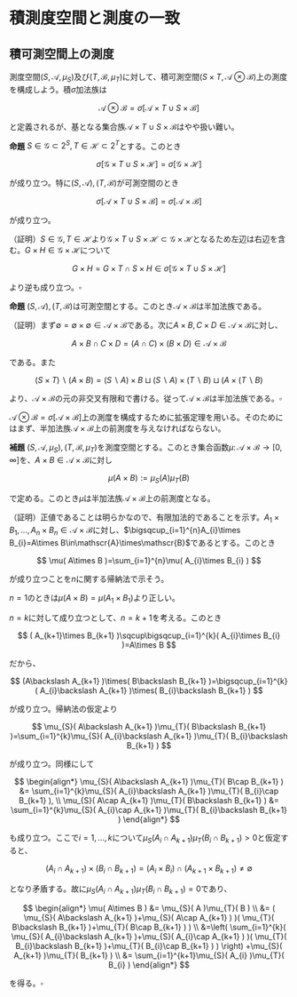 
# 積測度空間と測度の一致



## 積可測空間上の測度

測度空間$( S, \mathscr{A}, \mu_{S} )$及び$( T, \mathscr{B}, \mu_{T} )$に対して、積可測空間$( S\times T, \mathscr{A}\otimes\mathscr{B} )$上の測度を構成しよう。積$\sigma$加法族は

$$
\mathscr{A}\otimes\mathscr{B}=\sigma\lbrack \mathscr{A}\times T\cup S\times\mathscr{B} \rbrack
$$

と定義されるが、基となる集合族$\mathscr{A}\times T\cup S\times\mathscr{B}$はやや扱い難い。

__命題__ $S\in\mathscr{G}\subset 2^{S}, T\in\mathscr{H}\subset 2^{T}$とする。このとき

$$
\sigma\lbrack \mathscr{G}\times T\cup S\times\mathscr{H} \rbrack = \sigma\lbrack \mathscr{G}\times\mathscr{H} \rbrack
$$

が成り立つ。特に$( S, \mathscr{A} ), ( T, \mathscr{B} )$が可測空間のとき

$$
\sigma\lbrack \mathscr{A}\times T\cup S\times\mathscr{B} \rbrack = \sigma\lbrack \mathscr{A}\times\mathscr{B} \rbrack
$$

が成り立つ。

（証明）$S\in\mathscr{G}, T\in\mathscr{H}$より$\mathscr{G}\times T\cup S\times\mathscr{H} \subset \mathscr{G}\times\mathscr{H}$となるため左辺は右辺を含む。$G\times H\in\mathscr{G}\times\mathscr{H}$について

$$
G\times H=G\times T\cap S\times H\in\sigma\lbrack \mathscr{G}\times T\cup S\times\mathscr{H} \rbrack
$$

より逆も成り立つ。$\square$

__命題__ $( S, \mathscr{A} ), ( T, \mathscr{B} )$は可測空間とする。このとき$\mathscr{A}\times\mathscr{B}$は半加法族である。

（証明）まず$\emptyset=\emptyset\times\emptyset\in\mathscr{A}\times\mathscr{B}$である。次に$A\times B, C\times D\in\mathscr{A}\times\mathscr{B}$に対し、

$$
A\times B\cap C\times D=( A\cap C )\times( B\times D )\in\mathscr{A}\times\mathscr{B}
$$

である。また

$$
( S\times T )\backslash( A\times B )=( S\backslash A )\times B\sqcup( S\backslash A )\times( T\backslash B )\sqcup( A\times( T\backslash B )
$$

より、$\mathscr{A}\times\mathscr{B}$の元の非交叉有限和で書ける。従って$\mathscr{A}\times\mathscr{B}$は半加法族である。$\square$

$\mathscr{A}\otimes\mathscr{B}=\sigma\lbrack \mathscr{A}\times\mathscr{B} \rbrack$上の測度を構成するために拡張定理を用いる。そのためにはまず、半加法族$\mathscr{A}\times\mathscr{B}$上の前測度を与えなければならない。

__補題__ $( S, \mathscr{A}, \mu_{S} ), ( T, \mathscr{B}, \mu_{T} )$を測度空間とする。このとき集合函数$\mu\colon\mathscr{A}\times\mathscr{B}\rightarrow\lbrack 0, \infty \rbrack$を、$A\times B\in\mathscr{A}\times\mathscr{B}$に対し

$$
\mu( A\times B ):=\mu_{S}( A )\mu_{T}( B )
$$

で定める。このとき$\mu$は半加法族$\mathscr{A}\times\mathscr{B}$上の前測度となる。

（証明）正値であることは明らかなので、有限加法的であることを示す。$A_{1}\times B_{1}, \dotsc, A_{n}\times B_{n}\in\mathscr{A}\times\mathscr{B}$に対し、$\bigsqcup_{i=1}^{n}A_{i}\times B_{i}=A\times B\in\mathscr{A}\times\mathscr{B}$であるとする。このとき

$$
\mu( A\times B )=\sum_{i=1}^{n}\mu( A_{i}\times B_{i} )
$$

が成り立つことを$n$に関する帰納法で示そう。

$n=1$のときは$\mu( A\times B )=\mu( A_{1}\times B_{1} )$より正しい。

$n=k$に対して成り立つとして、$n=k+1$を考える。このとき

$$
( A_{k+1}\times B_{k+1} )\sqcup\bigsqcup_{i=1}^{k}( A_{i}\times B_{i} )=A\times B
$$

だから、

$$
(A\backslash A_{k+1} )\times( B\backslash B_{k+1} )=\bigsqcup_{i=1}^{k}( A_{i}\backslash A_{k+1} )\times( B_{i}\backslash B_{k+1} )
$$

が成り立つ。帰納法の仮定より

$$
\mu_{S}( A\backslash A_{k+1} )\mu_{T}( B\backslash B_{k+1} )=\sum_{i=1}^{k}\mu_{S}( A_{i}\backslash A_{k+1} )\mu_{T}( B_{i}\backslash B_{k+1} )
$$

が成り立つ。同様にして

$$
\begin{align*}
\mu_{S}( A\backslash A_{k+1} )\mu_{T}( B\cap B_{k+1} ) &= \sum_{i=1}^{k}\mu_{S}( A_{i}\backslash A_{k+1} )\mu_{T}( B_{i}\cap B_{k+1} ), \\
\mu_{S}( A\cap A_{k+1} )\mu_{T}( B\backslash B_{k+1} ) &= \sum_{i=1}^{k}\mu_{S}( A_{i}\cap A_{k+1} )\mu_{T}( B_{i}\backslash B_{k+1} )
\end{align*}
$$

も成り立つ。ここで$i=1, \dotsc, k$について$\mu_{S}( A_{i}\cap A_{k+1} )\mu_{T}( B_{i}\cap B_{k+1} )\gt 0$と仮定すると、

$$
( A_{i}\cap A_{k+1} )\times( B_{i}\cap B_{k+1} )=( A_{i}\times B_{i} )\cap( A_{k+1}\times B_{k+1} )\neq\emptyset
$$

となり矛盾する。故に$\mu_{S}( A_{i}\cap A_{k+1} )\mu_{T}( B_{i}\cap B_{k+1} )=0$であり、

$$
\begin{align*} \mu( A\times B ) &= \mu_{S}( A )\mu_{T}( B ) \\
&= ( \mu_{S}( A\backslash A_{k+1} )+\mu_{S}( A\cap A_{k+1} ) )( \mu_{T}( B\backslash B_{k+1} )+\mu_{T}( B\cap B_{k+1} ) ) \\
&=\left( \sum_{i=1}^{k}( \mu_{S}( A_{i}\backslash A_{k+1} )+\mu_{S}( A_{i}\cap A_{k+1} ) )( \mu_{T}( B_{i}\backslash B_{k+1} )+\mu_{T}( B_{i}\cap B_{k+1} ) ) \right) +\mu_{S}( A_{k+1} )\mu_{T}( B_{k+1} ) \\
 &= \sum_{i=1}^{k+1}\mu_{S}( A_{i} )\mu_{T}( B_{i} )
\end{align*}
$$

を得る。$\square$

<!--
\begin{Thm}{}{}
上記補題の$\mu$は弱可算劣加法的である。
\end{Thm}

\begin{proof}
（証明）集合$X$上の可算被覆$\mathscr{C}\subset 2^{X}$について考える。
すなわち$\mathscr{C}=\lbrace C_{1}, C_{2}, \dotsc \rbrace$は$X=\bigcup_{n\in\mathbb{N}}C_{n}$を満たすとする。
写像$f\colon X\rightarrow 2^{\mathbb{N}}$を$x\in X$に対し、$x\in C_{n}$なら$f( x )_{n}:=1$、$x\notin C_{n}$なら$f( x )_{n}:=0$により定める。このとき$f$は単射であり、
\[ f^{-1}( a )=\bigcap_{a_{i}=1}C_{i}\cap\bigcap_{a_{i}=0}( X\backslash C_{i} ) \]
が成り立つ。特に$f^{-1}( 0 )=0$であり、$X=\bigsqcup_{a\in2^{\mathbb{N}}}f^{-1}( a )$が成り立つ。

互いに素な$\lbrace A_{n}\times B_{n} \rbrace\subset\mathscr{A}\times\mathscr{B}$について、
$\bigsqcup_{n\in\mathbb{N}}A_{n}\times B_{n}=A\times B\in\mathscr{A}\times\mathscr{B}$であるとする。
$\bigcup_{n\in\mathbb{N}}A_{n}=A, \bigcup_{n\in\mathbb{N}}B_{n}=B$より、
写像$f\colon A\rightarrow 2^{\mathbb{N}}, g\colon B\rightarrow 2^{\mathbb{N}}$を上記のように定めることができる。
このとき$\mathscr{A}, \mathscr{B}$は$\sigma$加法族だから、$f^{-1}( a )\in\mathscr{A}, g^{-1}( b )\in\mathscr{B}$が成り立つ。$\mu_{S}, \mu_{T}$は測度だから可算加法的、つまり
\begin{align*}
\mu( A\times B ) &= \mu_{S}( A )\mu_{T}( B ) \\
&= \left( \sum_{a\in 2^{\mathbb{N}}}\mu_{S}( f^{-1}( a ) ) \right)\left( \sum_{b\in 2^{\mathbb{N}}}\mu_{T}( g^{-1}( b ) ) \right) \\
&=\sum_{a, b}\mu_{S}( f^{-1}( a ) )\mu_{T}( g^{-1}( b ) ) \\
&= \sum_{a, b}\mu( f^{-1}( a )\times g^{-1}( b ) )
\end{align*}
が成り立つ。ところで$( x, y )\in A\times B$について、ある$n$が存在して$( x, y )\in A_{n}\times B_{n}$である。
このとき$f( x )_{n}=g( y )_{n}=1$であるから、任意の$n$について$a_{n}\neq b_{n}$となる$a, b$について$f^{-1}( a )\times g^{-1}( b )=\emptyset$となる。従って
\begin{align*} \sum_{a, b}\mu( f^{-1}( a )\times g^{-1}( b ) ) &\le \sum_{n\in\mathbb{N}}\sum_{a_{n}=1}\sum_{b_{n}=1}\mu( f^{-1}( a )\times g^{-1}( b ) ) \\
&=\sum_{n\in\mathbb{N}}\sum_{a_{n}=1}\sum_{b_{n}=1}\mu_{S}( f^{-1}( a ) )\mu_{T}( g^{-1}( b ) ) \\ &=\sum_{n\in\mathbb{N}}\mu_{S}( A_{n} )\mu_{T}( B_{n} ) \\
&= \sum_{n\in\mathbb{N}}\mu( A_{n}\times B_{n} )
\end{align*}
が分かる。以上より$\mu$が弱可算劣加法的であることが示された。$\square$
\end{proof}

従って拡張定理より$\mu$の拡張となる$\mathscr{A}\otimes\mathscr{B}=\sigma\lbrack \mathscr{A}\times\mathscr{B} \rbrack$上の測度が存在する。
これをもって測度空間$( S, \mathscr{A}, \mu_{S} ), ( T, \mathscr{B}, \mu_{T} )$の積としたいのだが、実は拡張は一意でない。




\subsection{ディンキン族}
\begin{Def}{}{}
集合$S$において$\mathscr{D}\subset 2^{S}$が次の3条件を満たすとき、$\mathscr{D}$は$S$上のディンキン族であるという。
\begin{EnumCond}
\item$S\in\mathscr{D}$である。
\item$A, B\in\mathscr{D}, A\subset B$なら$B\backslash A\in\mathscr{D}$である。
\item$\lbrace D_{n} \rbrace_{n\in\mathbb{N}}\subset\mathscr{D}$が単調増大列（$D_{1}\subset D_{2}\subset\dotsm$）なら$\bigcup_{n\in\mathbb{N}}D_{n}\in\mathscr{D}$である。
\end{EnumCond}
\end{Def}

明らかに$\emptyset\in\mathscr{D}$である。また$\sigma$加法族はディンキン族である。

ディンキン族も任意の交叉でディンキン族となるため、生成を考えることができる。

\begin{Def}{}{}
$\mathscr{G}\subset 2^{S}$について、$\mathscr{S}$を含むディンキン族全体の交叉を$D\lbrack \mathscr{G} \rbrack_{S}$、
あるいは単に$D\lbrack \mathscr{G} \rbrack$で記し、$\mathscr{G}$により$S$上で生成されたディンキン族と呼ぶ。
\end{Def}

$D\lbrack \mathscr{G} \rbrack$は$\mathscr{G}$を含む最小のディンキン族である。

\begin{Prop}{}{}
$\mathscr{G}\subset 2^{S}$とする。$A\in D\lbrack \mathscr{G} \rbrack$に対して
\[ \mathscr{D}_{A}:=\lbrace B\in D\lbrack \mathscr{G} \rbrack : A\cap B\in D\lbrack \mathscr{G} \rbrack \rbrace \]
と定めると$\mathscr{D}_{A}$はディンキン族となる。
\end{Prop}

\begin{proof}
（証明）$A\cap X= A\in D\lbrack \mathscr{G} \rbrack$より$X\in\mathscr{D}_{A}$である。
$B, C\in D\lbrack \mathscr{G} \rbrack, B\subset C$に対して$A\cap ( C\backslash B )=( A\cap C )\backslash( A\cap B )$となる。
ここで$A\cap B, A\cap C\in D\lbrack \mathscr{G} \rbrack$は$A\cap B\subset A\cap C$を満たすので、$C\backslash B\in\mathscr{D}_{A}$が分かる。
単調増大列$\lbrace B_{n} \rbrace_{n\in\mathbb{N}}\subset D\lbrack \mathscr{G} \rbrack$を取る。
$A\cap\bigcup_{n\in\mathbb{N}}B_{n}=\bigcup_{n\in\mathbb{N}}( A\cap B_{n} )$だが、
これは単調増大列$\lbrace A\cap B_{n} \rbrace_{n\in\mathbb{N}}\subset D\lbrack \mathscr{G} \rbrack$の極限で表せる。
故に$\bigcup_{n\in\mathbb{N}}B_{n}\in\mathscr{D}_{A}$も従う。$\square$
\end{proof}

\begin{Lem}{ディンキンの補題}{}
$\mathscr{G}\subset 2^{S}$は有限交叉で閉じるとする。すなわち$G_{1}, \dotsc, G_{n}\in\mathscr{G}$について、
\[ \bigcap_{i=1}^{n}G_{i}\in\mathscr{G} \]
であるとする。このとき$D\lbrack \mathscr{G} \rbrack=\sigma\lbrack \mathscr{G} \rbrack$が成り立つ。
\end{Lem}

\begin{proof}
（証明）$\sigma$加法族はディンキン族であるから、最小性より$D\lbrack \mathscr{G} \rbrack\subset\sigma\lbrack \mathscr{G} \rbrack$である。
逆は$D\lbrack \mathscr{G} \rbrack$が$\sigma$加法族であることを示せばよい。

$A\in\mathscr{G}$とする。
任意の$G\in\mathscr{G}$に対し仮定より$A\cap G\in\mathscr{G}\subset D\lbrack \mathscr{G} \rbrack$であるから$\mathscr{G}\subset\mathscr{D}_{A}$が分かる。
$\mathscr{D}_{A}$はディンキン族だから最小性より$D\lbrack \mathscr{G} \rbrack\subset\mathscr{D}_{A}$を得る。
逆も定義より明らかなので、$A\in\mathscr{G}$は$D\lbrack \mathscr{G} \rbrack=\mathscr{D}_{A}$を満たす。

ここで
\[ \mathscr{D}:=\lbrace A\in D\lbrack \mathscr{G} \rbrack : \mathscr{D}_{A}=D\lbrack \mathscr{G} \rbrack \rbrace \]
と定める。上の議論より$\mathscr{G}\subset\mathscr{D}$となる。そこで$\mathscr{D}$が$S$上のディンキン族となることを示そう。
$\mathscr{D}_{X}=D\lbrack \mathscr{G} \rbrack$より$X\in\mathscr{D}$である。$A, B\in\mathscr{D}, A\subset B$とする。
$G\in\mathscr{G}$に対し$G\cap( B\backslash A )=( G\cap B )\backslash( G\cap A )\in D\lbrack \mathscr{G} \rbrack$が成り立つ。
故に$\mathscr{D}_{B\backslash A}$は$\mathscr{G}$を含むディンキン族となり$\mathscr{D}_{B\backslash A}=D\lbrack \mathscr{G} \rbrack$を満たす。
同様に単調増大列$\lbrace A_{n} \rbrace_{n\in\mathbb{N}}\subset\mathscr{D}$を取れば、
$G\in\mathscr{G}$に対し$( \bigcup_{n\in\mathbb{N}} )\cap G=\bigcup_{n\in\mathbb{N}}( G\cap A_{n} )$が成り立つ。
これは単調増大列$\lbrace G\cap A_{n} \rbrace_{n\in\mathbb{N}}\subset D\lbrack \mathscr{G} \rbrack$の極限だから
結局$D\lbrack \mathscr{G} \rbrack = \mathscr{D}_{\bigcup_{n\in\mathbb{N}}}$を得る。
以上により$\mathscr{D}$は$S$上のディンキン族となる。特に$\mathscr{G}$を含むことから$\mathscr{D}=D\lbrack \mathscr{G} \rbrack$が従う。

最後に$\mathscr{D}$が$\sigma$加法族であることを示そう。$A, B\in\mathscr{D}$に対し、$A\backslash B=A\backslash( A\cap B )\in\mathscr{D}$である。
特に$\emptyset=X\backslash X\in\mathscr{D}$となる。また$A\cup B=X\backslash( ( X\backslash A )\cap( X\backslash B ) )\in\mathscr{D}$も分かる。
$\lbrace A_{n} \rbrace_{n\in\mathbb{N}}\subset\mathscr{D}$について、$B_{n}=\bigcup_{i=1}^{n}A_{i}$と定めれば
$\lbrace B_{n} \rbrace_{n\in\mathbb{N}}\subset\mathscr{D}$は単調増大列となる。
従って$\bigcup_{n\in\mathbb{N}}A_{n}=\bigcup_{n\in\mathbb{N}}B_{n}\in\mathscr{D}$となる。$\square$
\end{proof}




\subsection{測度の一致}
\begin{Def}{}{}
単調な集合函数$\mu\colon\mathscr{G}\rightarrow\lbrack 0, \infty \rbrack$に対し以下を定める。
\begin{EnumCond}
\item$S\in\mathscr{G}$であり、$\mu( G )\lt\infty$のとき$\mu$は有限（finite）であるという。
\item ある$\lbrace G_{n} \rbrace\subset\mathscr{G}$が存在して$G_{n}\nearrow S, \mu( G_{n} )\lt\infty$を満たすとき$\mu$は$\sigma$-有限であるという。
\end{EnumCond}
\end{Def}

\begin{Prop}{}{}
可測空間$( S, \mathscr{A} )$上の有限な測度$\mu_{1}, \mu_{2}$に対し、$\mu_{1}( S )=\mu_{2}( S )$なら
\[ \mathscr{D}:=\lbrace D\in\mathscr{A} : \mu_{1}( D )=\mu_{2}( D ) \rbrace \]
はディンキン族である。
\end{Prop}

\begin{proof}
（証明）定義より$S\in\mathscr{D}$である。$A, B\in\mathscr{D}, A\subset B$とする。$\mu_{j}$は有限な測度だから$\mu_{j}( B\backslash A )=\mu_{j}( B )-\mu_{j}( A )$となる。
故に$B\backslash A\in\mathscr{D}$となる。また単調増大列$\lbrace A_{n} \rbrace\subset\mathscr{D}$に対し、$A_{0}:=\emptyset, B_{n}:=A_{n}\backslash A_{n-1}$と定めれば
\[ \mu_{j}\left( \bigcup_{n\in\mathbb{N}} \right)=\mu_{j}\left( \bigsqcup_{n\in\mathbb{N}}B_{n} \right)=\sum_{n\in\mathbb{N}}\mu_{j}( A_{n}\backslash A_{n-1} ) \]
が成り立つ。$A_{n}\backslash A_{n-1}\in\mathscr{D}$より$\bigcup_{n\in\mathbb{N}}A_{n}\in\mathscr{D}$が従う。$\square$
\end{proof}

\begin{Thm}{}{}
$\mathscr{G}\subset 2^{S}$は有限交叉で閉じるとする。$\sigma\lbrack \mathscr{G} \rbrack$上の測度$\mu_{1}, \mu_{2}$は、$\mathscr{G}$上で一致し、更に
$\mu_{0}:=\mu_{j}|_{\mathscr{G}}$は$\sigma$-有限とする。このとき$\mu_{1}=\mu_{2}$が成り立つ。
\end{Thm}

\begin{proof}
（証明）単調増大な$\lbrace G_{n} \rbrace\subset\mathscr{G}$を、$G_{n}\nearrow S, \mu_{0}( G_{n} )\lt\infty$を満たすように取る。
$A\in\sigma\lbrack \mathscr{G} \rbrack$に対して$A\cap G_{n}\nearrow A$であるから、増大列連続性より$\mu_{j}( A )=\lim_{n\in\mathbb{N}}\mu( A\cap G_{n} )$が成り立つ。

$A\in\sigma\lbrack \mathscr{G} \rbrack$に対して$\widetilde{\mu}_{j}( A ):=\mu_{j}( A\cap G_{n} )$と定めると、
$\widetilde{\mu}_{j}$は$\sigma\lbrack \mathscr{G} \rbrack$上の有限な測度となる。ここで
\[ \mathscr{D}_{n}:=\lbrace A\in\sigma\lbrack \mathscr{G} \rbrack : \widetilde{\mu}_{1}( A )=\widetilde{\mu}_{2}( A ) \rbrace \]
と置くと、先の命題よりこれはディンキン族となる。ディンキンの補題より$\sigma\lbrack \mathscr{G} \rbrack=D\lbrack \mathscr{G} \rbrack$であるから、
最小性より$\mathscr{D}_{n}=\sigma\lbrack \mathscr{G} \rbrack$となる。よって$\mu_{1}( A\cap G_{n} )=\mu_{2}( A\cap G_{n} )$であるから、$\mu_{1}=\mu_{2}$が従う。$\square$
\end{proof}

\begin{Cor}{}{}
$( S, \mathscr{A}, \mu_{S} ), ( T, \mathscr{B}, \mu_{T} )$を測度空間とする。$\mu_{S}, \mu_{T}$が$\sigma$-有限であるとき、
前測度$\mu\colon\mathscr{A}\times\mathscr{B}\rightarrow\lbrack 0, \infty \rbrack$の拡張は一意的である。
\end{Cor}

\begin{proof}
（証明）$\lbrace A_{n} \rbrace_{n\in\mathbb{N}}\subset\mathscr{A}, \lbrace B_{n} \rbrace_{n\in\mathbb{N}}\subset\mathscr{B}$として
\begin{align*}
A_{n}&\nearrow S, & B_{n}&\nearrow T, & \mu_{S}( A_{n} ), \mu_{T}( B_{n} )&\lt\infty
\end{align*}
を満たすように取る。ここで$C_{n}=A_{n}\times B_{n}\in\mathscr{A}\times\mathscr{B}$とすれば
\begin{align*}
C_{n}&\nearrow S\times T, & \mu( C_{n} )&=\mu_{S}( A_{n} )\mu_{T}( B_{n} )\lt\infty
\end{align*}
が成り立つ。従って$\mu$は$\sigma$-有限であるため、定理から拡張は一意的であることが分かる。$\square$
\end{proof}

\begin{Def}{}{}
系において$\mu$の拡張となる可測空間$( S\times T, \mathscr{A}\otimes\mathscr{B} )$上の測度は一意的に存在する。
これを$\mu_{S}\otimes\mu_{T}$と記し、$\mu_{S}$と$\mu_{T}$の積測度と呼ぶ。このとき$( S\times T, \mathscr{A}\otimes\mathscr{B}, \mu_{S}\otimes\mu_{T} )$を積測度空間と呼ぶ。
\end{Def}

ただし積測度空間は圏における積対象ではない。

-->